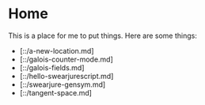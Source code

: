 # Home

This is a place for me to put things. Here are some things:
+ [::/a-new-location.md]
+ [::/galois-counter-mode.md]
+ [::/galois-fields.md]
+ [::/hello-swearjurescript.md]
+ [::/swearjure-gensym.md]
+ [::/tangent-space.md]
